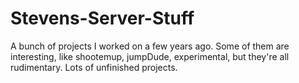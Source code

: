 # Stevens-Server-Stuff

A bunch of projects I worked on a few years ago. Some of them are interesting, like shootemup, jumpDude, experimental, but they're all rudimentary. Lots of unfinished projects.
